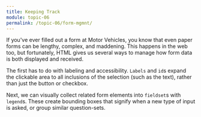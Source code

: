 ```yaml
---
title: Keeping Track
module: topic-06
permalink: /topic-06/form-mgmnt/
---
```


<div class="divider-heading"></div>

If you've ever filled out a form at Motor Vehicles, you know that even paper forms can be lengthy, complex, and maddening. This happens in the web too, but fortunately, HTML gives us several ways to manage how form data is both displayed and received.

The first has to do with labeling and accessibility. `Labels` and `id`s expand the clickable area to all inclusions of the selection (such as the text), rather than just the button or checkbox.

Next, we can visually collect related form elements into `fieldset`s with `legend`s. These create bounding boxes that signify when a new type of input is asked, or group similar question-sets.
